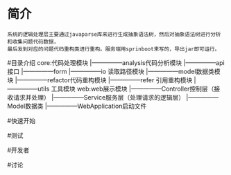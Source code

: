# 简介
    系统的逻辑处理层主要通过javaparse库来进行生成抽象语法树，然后对抽象语法树进行分析和收集问题代码数据，
    最后发到对应的问题代码重构类进行重构。服务端用sprinboot来写的，导出jar即可运行。
#目录介绍
    core:代码处理模块
        |—————analysis代码分析模块
        |—————api接口
        |—————form
        |—————io 读取路径模块
        |—————model数据类模块
        |—————refactor代码重构模块
        |—————refer 引用重构模块
        |—————utils 工具模块
    web:web展示模块
        |—————Controller控制层（接收请求并处理）
        |—————Service服务层（处理请求的逻辑层）
        |—————Model数据类
        |—————WebApplication启动文件
     
#快速开始
    
#测试


#开发者


#讨论